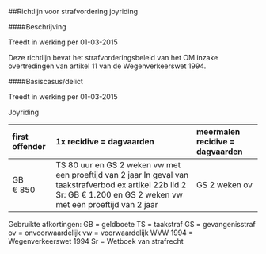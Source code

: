 <meta http-equiv='Content-Type' content='text/html; charset=utf-8' />

##Richtlijn voor strafvordering joyriding

####Beschrijving

Treedt in werking per 01-03-2015 

Deze richtlijn bevat het strafvorderingsbeleid van het OM inzake overtredingen van artikel 11 van de Wegenverkeerswet 1994.    

####Basiscasus/delict

Treedt in werking per 01-03-2015 

Joyriding  

| first offender  | 1x recidive = dagvaarden  | meermalen recidive = dagvaarden  |
|:---|:---|:---|
| GB € 850  | TS 80 uur en GS 2 weken vw met een proeftijd van 2 jaar  In geval van taakstrafverbod ex artikel 22b lid 2 Sr:  GB € 1.200 en GS 2 weken vw met een proeftijd van 2 jaar  | GS 2 weken ov  |

Gebruikte afkortingen: GB = geldboete TS = taakstraf GS = gevangenisstraf ov = onvoorwaardelijk vw = voorwaardelijk WVW 1994 = Wegenverkeerswet 1994 Sr = Wetboek van strafrecht     
